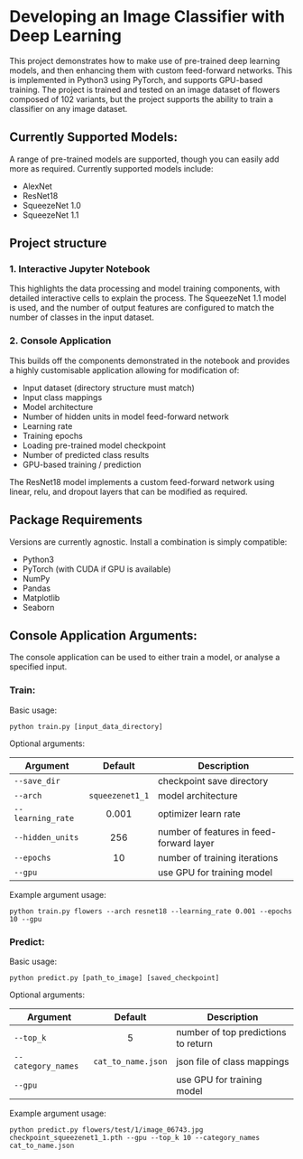 # Developing an Image Classifier with Deep Learning
This project demonstrates how to make use of pre-trained deep learning models, and then enhancing them with custom feed-forward networks. This is implemented in Python3 using PyTorch, and supports GPU-based training. The project is trained and tested on an image dataset of flowers composed of 102 variants, but the project supports the ability to train a classifier on any image dataset.

## Currently Supported Models:
A range of pre-trained models are supported, though you can easily add more as required. Currently supported models include:

* AlexNet
* ResNet18
* SqueezeNet 1.0
* SqueezeNet 1.1

## Project structure

### 1. Interactive Jupyter Notebook
This highlights the data processing and model training components, with detailed interactive cells to explain the process. The SqueezeNet 1.1 model is used, and the number of output features are configured to match the number of classes in the input dataset.

### 2. Console Application
This builds off the components demonstrated in the notebook and provides a highly customisable application allowing for modification of:

* Input dataset (directory structure must match)
* Input class mappings
* Model architecture
* Number of hidden units in model feed-forward network
* Learning rate
* Training epochs
* Loading pre-trained model checkpoint
* Number of predicted class results
* GPU-based training / prediction

The ResNet18 model implements a custom feed-forward network using linear, relu, and dropout layers that can be modified as required.

## Package Requirements
Versions are currently agnostic. Install a combination is simply compatible:

* Python3
* PyTorch (with CUDA if GPU is available)
* NumPy
* Pandas
* Matplotlib
* Seaborn

## Console Application Arguments:
The console application can be used to either train a model, or analyse a specified input.

### Train:
Basic usage: 

```python train.py [input_data_directory]```

Optional arguments:

| Argument          |  Default        | Description                                                |
|-------------------|:---------------:|------------------------------------------------------------|
| `--save_dir`      |                 | checkpoint save directory                                  |
| `--arch`          | `squeezenet1_1` | model architecture                                         |
| `--learning_rate` |       0.001     | optimizer learn rate                                       |
| `--hidden_units`  |        256      | number of features in feed-forward layer                   |
| `--epochs`        |        10       | number of training iterations                              |
| `--gpu`           |                 | use GPU for training model                                 |

Example argument usage:

```python train.py flowers --arch resnet18 --learning_rate 0.001 --epochs 10 --gpu```

### Predict:
Basic usage: 

```python predict.py [path_to_image] [saved_checkpoint]```

Optional arguments:

| Argument           |  Default           | Description                                                |
|--------------------|:------------------:|------------------------------------------------------------|
| `--top_k`          |          5         | number of top predictions to return                        |
| `--category_names` | `cat_to_name.json` | json file of class mappings                                |
| `--gpu`            |                    | use GPU for training model                                 |

Example argument usage:

```python predict.py flowers/test/1/image_06743.jpg checkpoint_squeezenet1_1.pth --gpu --top_k 10 --category_names cat_to_name.json```
